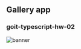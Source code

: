 ## Gallery app

### goit-typescript-hw-02

![banner](https://repository-images.githubusercontent.com/830230279/a5c0ff7d-1842-43b3-8677-3d5789741b36)
